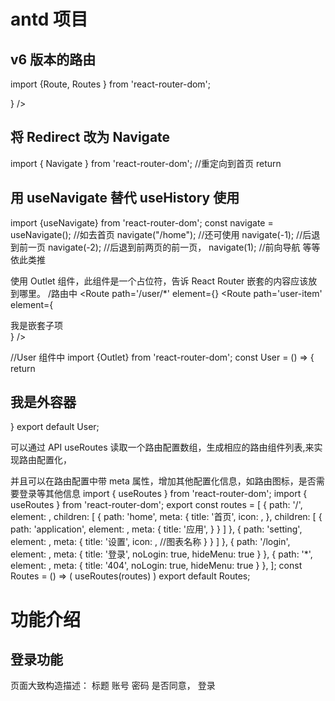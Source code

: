 # antd 项目

## v6 版本的路由

import {Route, Routes } from 'react-router-dom';

<div>
    <Routes >
        <Route path="/" element={<Home />} />
    </Routes>
 
 </div>

## 将 Redirect 改为 Navigate

import { Navigate } from 'react-router-dom';
//重定向到首页
return <Navigate to="/" />

## 用 useNavigate 替代 useHistory 使用

import {useNavigate} from 'react-router-dom';
const navigate = useNavigate();
//如去首页
navigate("/home");
//还可使用
navigate(-1); //后退到前一页
navigate(-2); //后退到前两页的前一页，
navigate(1); //前向导航 等等依此类推

使用 Outlet 组件，此组件是一个占位符，告诉 React Router 嵌套的内容应该放到哪里。
/路由中
<Routes>
<Route path='/user/\*' element={<User />}
<Route path='user-item' element={<div>我是嵌套子项</div>} />
<Route/>
</Routes>

//User 组件中
import {Outlet} from 'react-router-dom';
const User = () => {
return

<section>
<h1>我是外容器</h1>
<Outlet />
</section>
}
export default User;

可以通过 API useRoutes 读取一个路由配置数组，生成相应的路由组件列表,来实现路由配置化，

并且可以在路由配置中带 meta 属性，增加其他配置化信息，如路由图标，是否需要登录等其他信息
import { useRoutes } from 'react-router-dom';
import { useRoutes } from 'react-router-dom';
export const routes = [
{
path: '/',
element: <Layout />,
children: [
{
path: 'home',
meta: {
title: '首页',
icon: <DashboardOutlined />,
},
children: [
{
path: 'application',
element: <Application />,
meta: {
title: '应用',
}
}
]
},
{
path: 'setting',
element: <Setting />,
meta: {
title: '设置',
icon: <UserOutlined />, //图表名称
}
}
]
},
{
path: '/login',
element: <Login />,
meta: {
title: '登录',
noLogin: true,
hideMenu: true
}
},
{
path: '\*',
element: <Page404 />,
meta: {
title: '404',
noLogin: true,
hideMenu: true
}
},
];
const Routes = () => (
useRoutes(routes)
)
export default Routes;

# 功能介绍

## 登录功能

页面大致构造描述： 标题 账号 密码 是否同意， 登录
